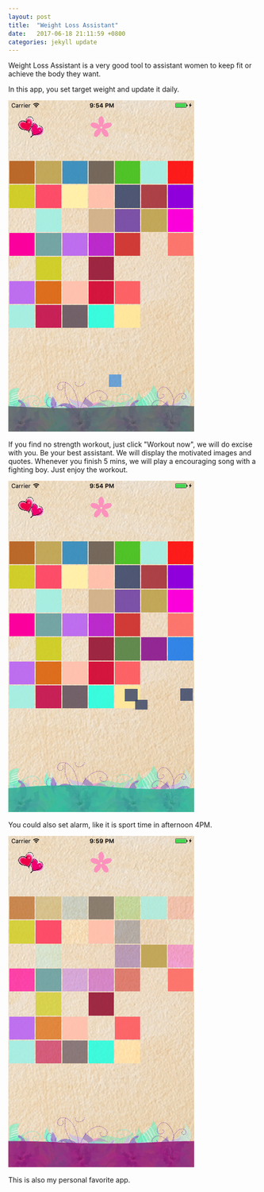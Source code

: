 ```yaml
---
layout: post
title:  "Weight Loss Assistant"
date:   2017-06-18 21:11:59 +0800
categories: jekyll update
---
```

Weight Loss Assistant is a very good tool to assistant women to keep fit or achieve the body they want.

In this app, you set target weight and update it daily.

![](https://raw.githubusercontent.com/sunnyjoe/sunny-app.github.io/master/assets/images/mix_color_change_color.png)

If you find no strength workout, just click "Workout now", we will do excise with you. Be your best assistant. We will display the motivated images and quotes. Whenever you finish 5 mins, we will play a encouraging song with a fighting boy. Just enjoy the workout.

![](https://raw.githubusercontent.com/sunnyjoe/sunny-app.github.io/master/assets/images/mix_color_click.png)

You could also set alarm, like it is sport time in afternoon 4PM.

![](https://raw.githubusercontent.com/sunnyjoe/sunny-app.github.io/master/assets/images/mix_color_music.png)

This is also my personal favorite app.
